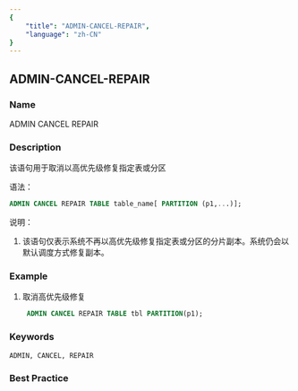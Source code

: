 ```yaml
---
{
    "title": "ADMIN-CANCEL-REPAIR",
    "language": "zh-CN"
}
---
```


<!--
Licensed to the Apache Software Foundation (ASF) under one
or more contributor license agreements.  See the NOTICE file
distributed with this work for additional information
regarding copyright ownership.  The ASF licenses this file
to you under the Apache License, Version 2.0 (the
"License"); you may not use this file except in compliance
with the License.  You may obtain a copy of the License at

  http://www.apache.org/licenses/LICENSE-2.0

Unless required by applicable law or agreed to in writing,
software distributed under the License is distributed on an
"AS IS" BASIS, WITHOUT WARRANTIES OR CONDITIONS OF ANY
KIND, either express or implied.  See the License for the
specific language governing permissions and limitations
under the License.
-->

## ADMIN-CANCEL-REPAIR

### Name

ADMIN CANCEL REPAIR

### Description

该语句用于取消以高优先级修复指定表或分区

语法：

```sql
ADMIN CANCEL REPAIR TABLE table_name[ PARTITION (p1,...)];
```

说明：

1. 该语句仅表示系统不再以高优先级修复指定表或分区的分片副本。系统仍会以默认调度方式修复副本。

### Example

 1. 取消高优先级修复

       ```sql
        ADMIN CANCEL REPAIR TABLE tbl PARTITION(p1);
       ```

### Keywords

    ADMIN, CANCEL, REPAIR

### Best Practice

